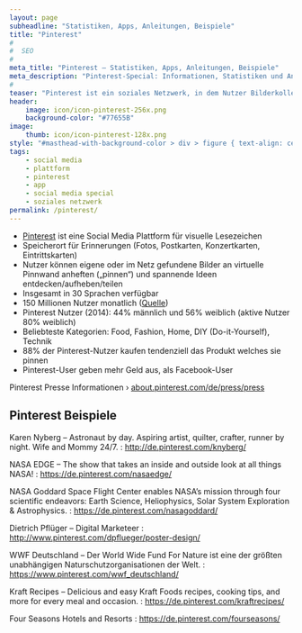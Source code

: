 ```yaml
---
layout: page
subheadline: "Statistiken, Apps, Anleitungen, Beispiele"
title: "Pinterest"
#
#  SEO
#
meta_title: "Pinterest – Statistiken, Apps, Anleitungen, Beispiele"
meta_description: "Pinterest-Special: Informationen, Statistiken und Anwendungsbeispiele von Unternemen rund um Pinterest."
#
teaser: "Pinterest ist ein soziales Netzwerk, in dem Nutzer Bilderkollektionen mit Beschreibungen an virtuelle Pinnwände heften können. Andere Nutzer können dieses Bild ebenfalls teilen (repinnen), ihren Gefallen daran ausdrücken oder es kommentieren."
header:
    image: icon/icon-pinterest-256x.png
    background-color: "#77655B"
image:
    thumb: icon/icon-pinterest-128x.png
style: "#masthead-with-background-color > div > figure { text-align: center };"
tags:
    - social media
    - plattform
    - pinterest
    - app
    - social media special
    - soziales netzwerk
permalink: /pinterest/
---
```


* [Pinterest](https://pinterest.com/) ist eine Social Media Plattform für visuelle Lesezeichen
* Speicherort für Erinnerungen (Fotos, Postkarten, Konzertkarten, Eintrittskarten)
* Nutzer können eigene oder im Netz gefundene Bilder an virtuelle Pinnwand anheften („pinnen“) und spannende Ideen entdecken/aufheben/teilen
* Insgesamt in 30 Sprachen verfügbar
* 150 Millionen Nutzer monatlich ([Quelle](https://blog.pinterest.com/en/150-million-people-finding-ideas-pinterest))
* Pinterest Nutzer (2014): 44% männlich und 56% weiblich (aktive Nutzer 80% weiblich)
* Beliebteste Kategorien: Food, Fashion, Home, DIY (Do-it-Yourself), Technik
* 88% der Pinterest-Nutzer kaufen tendenziell das Produkt welches sie pinnen
* Pinterest-User geben mehr Geld aus, als Facebook-User


Pinterest Presse Informationen › [about.pinterest.com/de/press/press](https://about.pinterest.com/de/press/press)



## Pinterest Beispiele

Karen Nyberg – Astronaut by day. Aspiring artist, quilter, crafter, runner by night. Wife and Mommy 24/7.
:    <http://de.pinterest.com/knyberg/>

NASA EDGE – The show that takes an inside and outside look at all things NASA!
:    <https://de.pinterest.com/nasaedge/>

NASA Goddard Space Flight Center enables NASA’s mission through four scientific endeavors: Earth Science, Heliophysics, Solar System Exploration & Astrophysics.
:    <https://de.pinterest.com/nasagoddard/>

Dietrich Pflüger – Digital Marketeer
:    <http://www.pinterest.com/dpflueger/poster-design/>

WWF Deutschland – Der World Wide Fund For Nature ist eine der größten unabhängigen Naturschutzorganisationen der Welt.
:    <https://www.pinterest.com/wwf_deutschland/>

Kraft Recipes – Delicious and easy Kraft Foods recipes, cooking tips, and more for every meal and occasion.
:    <https://de.pinterest.com/kraftrecipes/>

Four Seasons Hotels and Resorts
:    <https://de.pinterest.com/fourseasons/>


